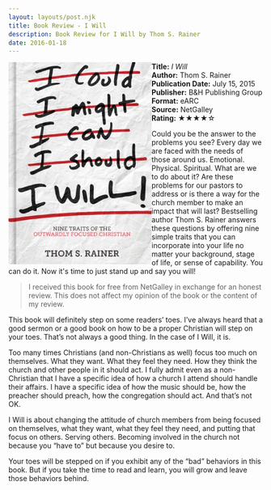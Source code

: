 ```yaml
---
layout: layouts/post.njk
title: Book Review - I Will
description: Book Review for I Will by Thom S. Rainer
date: 2016-01-18
---
```

<section class="review__info">

<img loading="lazy" class="movie__poster" src="/static/images/covers/iwill.webp" alt="Book Cover for I Will by Thom S. Rainer" width="283" height="400" align="left">
        
<b>Title:</b> <i>I Will</i><br>
<b>Author:</b> Thom S. Rainer<br>
<b>Publication Date:</b> July 15, 2015<br>
<b>Publisher:</b> B&amp;H Publishing Group<br>
<b>Format:</b> eARC<br>
<b>Source:</b> NetGalley<br>
<b>Rating:</b> &#9733;&#9733;&#9733;&#9733;&#9734;
        
<p class="review__description">Could you be the answer to the problems you see?   Every day we are faced with the needs of those around us. Emotional. Physical. Spiritual. What are we to do about it? Are these problems for our pastors to address or is there a way for the church member to make an impact that will last?   Bestselling author Thom S. Rainer answers these questions by offering nine simple traits that you can incorporate into your life no matter your background, stage of life, or sense of capability. You can do it. Now it's time to just stand up and say you will!</p>
</section>

<blockquote>I received this book for free from NetGalley in exchange for an honest review. This does not affect my opinion of the book or the content of my review.</blockquote>

<p>This book will definitely step on some readers’ toes. I’ve always heard that a good sermon or a good book on how to be a proper Christian will step on your toes. That’s not always a good thing. In the case of I Will, it is.</p>

<p>Too many times Christians (and non-Christians as well) focus too much on themselves. What they want. What they feel they need. How they think the church and other people in it should act. I fully admit even as a non-Christian that I have a specific idea of how a church I attend should handle their affairs. I have a specific idea of how the music should be, how the preacher should preach, how the congregation should act. And that’s not OK.</p>

<p>I Will is about changing the attitude of church members from being focused on themselves, what they want, what they feel they need, and putting that focus on others. Serving others. Becoming involved in the church not because you “have to” but because you desire to.</p>

<p>Your toes will be stepped on if you exhibit any of the “bad” behaviors in this book. But if you take the time to read and learn, you will grow and leave those behaviors behind.</p>